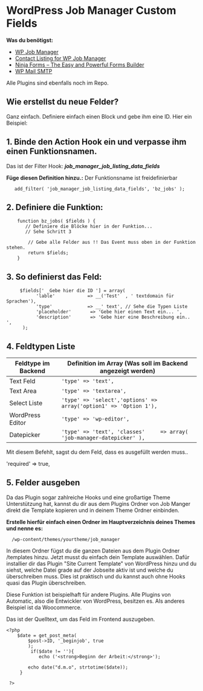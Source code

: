 # WordPress Job Manager Custom Fields 
**Was du benötigst:** 

 - [WP Job Manager](https://de.wordpress.org/plugins/wp-job-manager/)
 - [Contact Listing for WP Job Manager](https://de.wordpress.org/plugins/wp-job-manager-contact-listing/)
 - [Ninja Forms – The Easy and Powerful Forms Builder](https://de.wordpress.org/plugins/ninja-forms/)
 - [WP Mail SMTP](https://de.wordpress.org/plugins/wp-mail-smtp/)

Alle Plugins sind ebenfalls noch im Repo. 

## Wie erstellst du neue Felder?

Ganz einfach. Definiere einfach einen Block und gebe ihm eine ID. Hier ein Beispiel: 

## 1. **Binde den Action Hook ein und verpasse ihm einen Funktionsnamen.**

Das ist der Filter Hook: ***job_manager_job_listing_data_fields***

   **Füge diesen Definition hinzu.:** Der Funktionsname ist freidefinierbar 
 

       add_filter( 'job_manager_job_listing_data_fields', 'bz_jobs' );
    

## 2. **Definiere die Funktion:**

		
		function bz_jobs( $fields ) {
		   // Definiere die Blöcke hier in der Funktion...
		   // Sehe Schritt 3 
         
            // Gebe alle Felder aus !! Das Event muss oben in der Funktion stehen.
			return $fields; 
		}
    

## 3. **So definierst das Feld:**

         $fields[' _Gebe hier die ID '] = array(
		       'lable'		      => __('Test'  , ' textdomain für Sprachen'), 
		       'type'			  => __' text', // Sehe die Typen Liste 
		       'placeholder'       => 'Gebe hier einen Text ein... ',
               'description'       => 'Gebe hier eine Beschreibung ein.. ', 
          );


## 4. Feldtypen Liste

|Feldtype im Backend   | Definition im Array (Was soll im Backend angezeigt werden) |
|--|--|
| Text Feld | `'type' => 'text',`
  Text Area| `'type' => 'textarea',`
  Select Liste | `'type' => 'select','options' => array('option1' => 'Option 1'),`
 WordPress Editor| `'type' => 'wp-editor',`
  Datepicker| `'type' => 'text', 'classes'     => array( 'job-manager-datepicker' ),`
  
   Mit diesem Befehlt, sagst du dem Feld, dass es ausgefüllt werden muss.. 
   
  'required'    => true, 
 

## 5. Felder ausgeben

Da das Plugin sogar zahlreiche Hooks und eine großartige Theme Unterstützung hat, kannst du dir aus dem Plugins Ordner von Job Manger direkt die Template kopieren und in deinem Theme Ordner einbinden. 

**Erstelle hierfür einfach einen Ordner im Hauptverzeichnis deines Themes und nenne es:** 

 

      /wp-content/themes/yourtheme/job_manager 

In diesem Ordner fügst du die ganzen Dateien aus dem Plugin Ordner /templates hinzu. Jetzt musst du einfach dein Template auswählen. Dafür installier dir das Plugin "Site Current Template" von WordPress hinzu und du siehst, welche Datei grade auf der Jobseite aktiv ist und welche du überschreiben muss. Dies ist praktisch und du kannst auch ohne Hooks quasi das Plugin überschreiben. 

Diese Funktion ist beispielhaft für andere Plugins. Alle Plugins von Automatic, also die Entwickler von WordPress, besitzen es. Als anderes Beispiel ist da Woocommerce. 

Das ist der Quelltext, um das Feld im Frontend auszugeben.

    <?php
    	$date = get_post_meta(
    		$post->ID, '_beginjob', true
    		);
    		 if($date != ''){
    			echo ('<strong>Beginn der Arbeit:</strong>'); 
    			
			echo date("d.m.o", strtotime($date));
		 }  
		
     ?>
     
     

